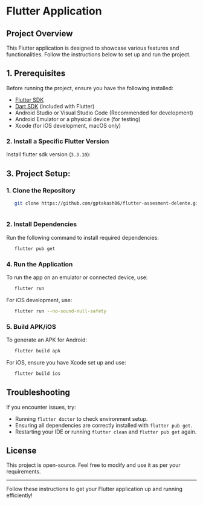 
# Flutter Application

## Project Overview
This Flutter application is designed to showcase various features and functionalities. Follow the instructions below to set up and run the project.

## 1. Prerequisites
Before running the project, ensure you have the following installed:

- [Flutter SDK](https://flutter.dev/docs/get-started/install)
- [Dart SDK](https://dart.dev/get-dart) (included with Flutter)
- Android Studio or Visual Studio Code (Recommended for development)
- Android Emulator or a physical device (for testing)
- Xcode (for iOS development, macOS only)



### 2. Install a Specific Flutter Version
Install flutter sdk version (`3.3.10`):


## 3. Project Setup:


### 1. Clone the Repository
```sh
   git clone https://github.com/gptakash06/flutter-assesment-delente.git
   
```

### 2. Install Dependencies
Run the following command to install required dependencies:
```sh
   flutter pub get
```
### 4. Run the Application
To run the app on an emulator or connected device, use:
```sh
   flutter run
```

For iOS development, use:
```sh
   flutter run --no-sound-null-safety
```

### 5. Build APK/iOS
To generate an APK for Android:
```sh
   flutter build apk
```
For iOS, ensure you have Xcode set up and use:
```sh
   flutter build ios
```
## Troubleshooting
If you encounter issues, try:
- Running `flutter doctor` to check environment setup.
- Ensuring all dependencies are correctly installed with `flutter pub get`.
- Restarting your IDE or running `flutter clean` and `flutter pub get` again.

## License
This project is open-source. Feel free to modify and use it as per your requirements.

---
Follow these instructions to get your Flutter application up and running efficiently!


